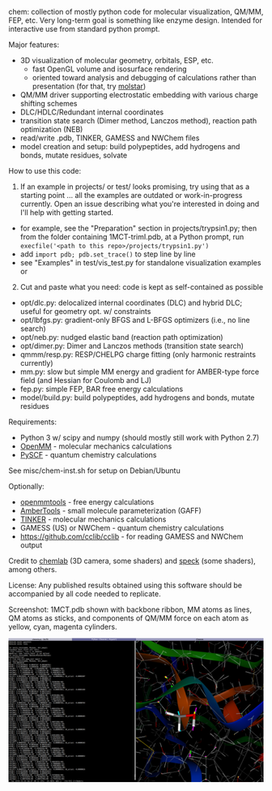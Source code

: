 chem: collection of mostly python code for molecular visualization, QM/MM, FEP, etc.  Very long-term goal is something like enzyme design.  Intended for interactive use from standard python prompt.

Major features:
- 3D visualization of molecular geometry, orbitals, ESP, etc.
  - fast OpenGL volume and isosurface rendering
  - oriented toward analysis and debugging of calculations rather than presentation (for that, try [molstar](https://github.com/molstar/molstar))
- QM/MM driver supporting electrostatic embedding with various charge shifting schemes
- DLC/HDLC/Redundant internal coordinates
- transition state search (Dimer method, Lanczos method), reaction path optimization (NEB)
- read/write .pdb, TINKER, GAMESS and NWChem files
- model creation and setup: build polypeptides, add hydrogens and bonds, mutate residues, solvate

How to use this code:
1. If an example in projects/ or test/ looks promising, try using that as a starting point ... all the examples are outdated or work-in-progress currently.  Open an issue describing what you're interested in doing and I'll help with getting started.
- for example, see the "Preparation" section in projects/trypsin1.py; then from the folder containing 1MCT-trimI.pdb, at a Python prompt, run `execfile('<path to this repo>/projects/trypsin1.py')`
- add `import pdb; pdb.set_trace()` to step line by line
- see "Examples" in test/vis_test.py for standalone visualization examples
or
2. Cut and paste what you need: code is kept as self-contained as possible
 - opt/dlc.py: delocalized internal coordinates (DLC) and hybrid DLC; useful for geometry opt. w/ constraints
 - opt/lbfgs.py: gradient-only BFGS and L-BFGS optimizers (i.e., no line search)
 - opt/neb.py: nudged elastic band (reaction path optimization)
 - opt/dimer.py: Dimer and Lanczos methods (transition state search)
 - qmmm/resp.py: RESP/CHELPG charge fitting (only harmonic restraints currently)
 - mm.py: slow but simple MM energy and gradient for AMBER-type force field (and Hessian for Coulomb and LJ)
 - fep.py: simple FEP, BAR free energy calculations
 - model/build.py: build polypeptides, add hydrogens and bonds, mutate residues

Requirements:
- Python 3 w/ scipy and numpy (should mostly still work with Python 2.7)
- [OpenMM](https://openmm.org/) - molecular mechanics calculations
- [PySCF](https://github.com/sunqm/pyscf) - quantum chemistry calculations

See misc/chem-inst.sh for setup on Debian/Ubuntu

Optionally:
- [openmmtools](https://github.com/choderalab/openmmtools) - free energy calculations
- [AmberTools](https://ambermd.org/AmberTools.php) - small molecule parameterization (GAFF)
- [TINKER](https://dasher.wustl.edu/tinker/) - molecular mechanics calculations
- GAMESS (US) or NWChem - quantum chemistry calculations
- https://github.com/cclib/cclib - for reading GAMESS and NWChem output

Credit to [chemlab](https://github.com/chemlab/chemlab/) (3D camera, some shaders) and [speck](https://github.com/wwwtyro/speck) (some shaders), among others.

License:
Any published results obtained using this software should be accompanied by all code needed to replicate.

Screenshot: 1MCT.pdb shown with backbone ribbon, MM atoms as lines, QM atoms as sticks, and components of QM/MM force on each atom as yellow, cyan, magenta cylinders.

![Screenshot](misc/screenshot.png)
